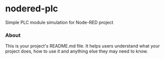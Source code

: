 nodered-plc
===========

Simple PLC module simulation for Node-RED project

### About

This is your project's README.md file. It helps users understand what your
project does, how to use it and anything else they may need to know.